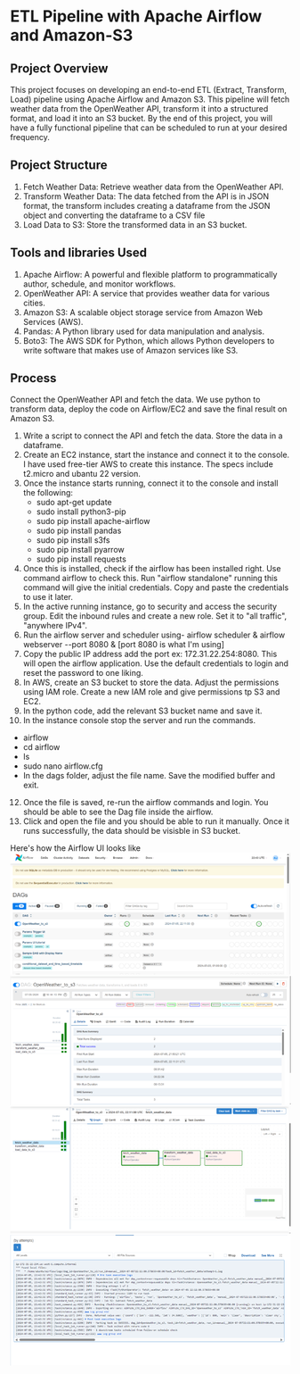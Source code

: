 # ETL Pipeline with Apache Airflow and Amazon-S3

## Project Overview
This project focuses on developing an end-to-end ETL (Extract, Transform, Load) pipeline using Apache Airflow and Amazon S3. This pipeline will fetch weather data from the OpenWeather API, transform it into a structured format, and load it into an S3 bucket. By the end of this project, you will have a fully functional pipeline that can be scheduled to run at your desired frequency.

## Project Structure
1. Fetch Weather Data: Retrieve weather data from the OpenWeather API.
2. Transform Weather Data: The data fetched from the API is in JSON format, the transform includes creating a dataframe from the JSON object and converting the dataframe to a CSV file
3. Load Data to S3: Store the transformed data in an S3 bucket.

## Tools and libraries Used
1. Apache Airflow: A powerful and flexible platform to programmatically author, schedule, and monitor workflows.
2. OpenWeather API: A service that provides weather data for various cities.
3. Amazon S3: A scalable object storage service from Amazon Web Services (AWS).
4. Pandas: A Python library used for data manipulation and analysis.
5. Boto3: The AWS SDK for Python, which allows Python developers to write software that makes use of Amazon services like S3.

## Process
Connect the OpenWeather API and fetch the data. We use python to transform data, deploy the code on Airflow/EC2 and save the final result on Amazon S3.
1. Write a script to connect the API and fetch the data. Store the data in a dataframe.
2. Create an EC2 instance, start the instance and connect it to the console. I have used free-tier AWS to create this instance. The specs include t2.micro and ubantu 22 version.
3. Once the instance starts running, connect it to the console and install the following:
   - sudo apt-get update
   - sudo install python3-pip
   - sudo pip install apache-airflow
   - sudo pip install pandas
   - sudo pip install s3fs
   - sudo pip install pyarrow
   - sudo pip install requests
4. Once this is installed, check if the airflow has been installed right. Use command airflow to check this. Run "airflow standalone" running this command will give the initial credentials. Copy and paste the credentials to use it later.
5. In the active running instance, go to security and access the security group. Edit the inbound rules and create a new role. Set it to "all traffic", "anywhere IPv4".  
7. Run the airflow server and scheduler using- airflow scheduler & airflow webserver --port 8080 & [port 8080 is what I'm using]
8. Copy the public IP address add the port ex: 172.31.22.254:8080. This will open the airflow application. Use the default credentials to login and reset the password to one liking.
9. In AWS, create an S3 bucket to store the data. Adjust the permissions using IAM role. Create a new IAM role and give permissions tp S3 and EC2.
10. In the python code, add the relevant S3 bucket name and save it.
11. In the instance console stop the server and run the commands.
   - airflow
   - cd airflow
   - ls
   - sudo nano airflow.cfg
   - In the dags folder, adjust the file name. Save the modified buffer and exit.
12. Once the file is saved, re-run the airflow commands and login. You should be able to see the Dag file inside the airflow.
13. Click and open the file and you should be able to run it manually. Once it runs successfully, the data should be visisble in S3 bucket.

Here's how the Airflow UI looks like
![Airflow Interface-DAG](https://github.com/namratha997/ETL-Pipeline-with-Apache-Airflow-and-Amazon-S3/blob/main/Picture1.png)
![Airflow Project UI](https://github.com/namratha997/ETL-Pipeline-with-Apache-Airflow-and-Amazon-S3/blob/main/Picture2.png)
![Graph](https://github.com/namratha997/ETL-Pipeline-with-Apache-Airflow-and-Amazon-S3/blob/main/Picture3.png)
![logs](https://github.com/namratha997/ETL-Pipeline-with-Apache-Airflow-and-Amazon-S3/blob/main/Picture4.png)
   

